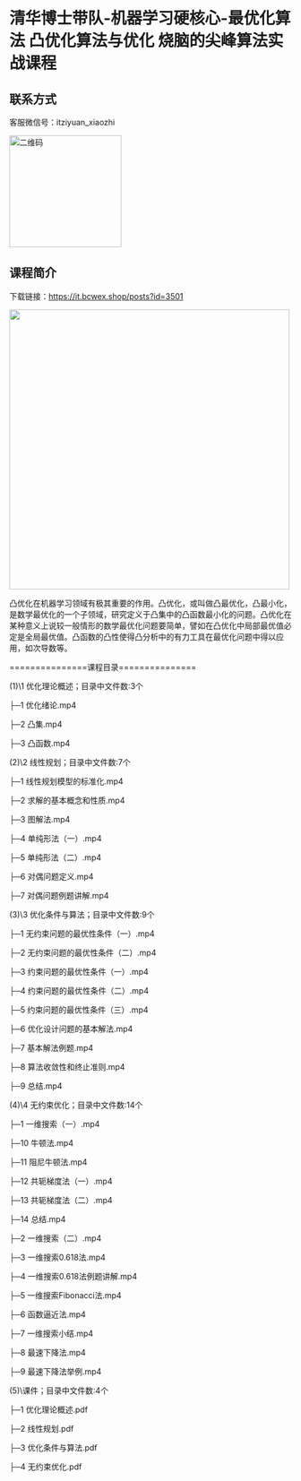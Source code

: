 # 清华博士带队-机器学习硬核心-最优化算法 凸优化算法与优化 烧脑的尖峰算法实战课程

## 联系方式

客服微信号：itziyuan_xiaozhi

<img src="https://ziyuanyun.oss-cn-guangzhou.aliyuncs.com/common/20240614073449/666b82192834a.jpg" width="200" height="200" alt="二维码">

## 课程简介

下载链接：https://it.bcwex.shop/posts?id=3501

<img src="https://ziyuanyun.oss-cn-guangzhou.aliyuncs.com/yun/20240515185210/664493da10c88.jpg" width="500" alt="">

  

 凸优化在机器学习领域有极其重要的作用。凸优化，或叫做凸最优化，凸最小化，是数学最优化的一个子领域，研究定义于凸集中的凸函数最小化的问题。凸优化在某种意义上说较一般情形的数学最优化问题要简单，譬如在凸优化中局部最优值必定是全局最优值。凸函数的凸性使得凸分析中的有力工具在最优化问题中得以应用，如次导数等。

 

 ===============课程目录===============

 (1)\1 优化理论概述；目录中文件数:3个

 ├─1 优化绪论.mp4

 ├─2 凸集.mp4

 ├─3 凸函数.mp4

 (2)\2 线性规划；目录中文件数:7个

 ├─1 线性规划模型的标准化.mp4

 ├─2 求解的基本概念和性质.mp4

 ├─3 图解法.mp4

 ├─4 单纯形法（一）.mp4

 ├─5 单纯形法（二）.mp4

 ├─6 对偶问题定义.mp4

 ├─7 对偶问题例题讲解.mp4

 (3)\3 优化条件与算法；目录中文件数:9个

 ├─1 无约束问题的最优性条件（一）.mp4

 ├─2 无约束问题的最优性条件（二）.mp4

 ├─3 约束问题的最优性条件（一）.mp4

 ├─4 约束问题的最优性条件（二）.mp4

 ├─5 约束问题的最优性条件（三）.mp4

 ├─6 优化设计问题的基本解法.mp4

 ├─7 基本解法例题.mp4

 ├─8 算法收敛性和终止准则.mp4

 ├─9 总结.mp4

 (4)\4 无约束优化；目录中文件数:14个

 ├─1 一维搜索（一）.mp4

 ├─10 牛顿法.mp4

 ├─11 阻尼牛顿法.mp4

 ├─12 共轭梯度法（一）.mp4

 ├─13 共轭梯度法（二）.mp4

 ├─14 总结.mp4

 ├─2 一维搜索（二）.mp4

 ├─3 一维搜索0.618法.mp4

 ├─4 一维搜索0.618法例题讲解.mp4

 ├─5 一维搜索Fibonacci法.mp4

 ├─6 函数逼近法.mp4

 ├─7 一维搜索小结.mp4

 ├─8 最速下降法.mp4

 ├─9 最速下降法举例.mp4

 (5)\课件；目录中文件数:4个

 ├─1 优化理论概述.pdf

 ├─2 线性规划.pdf

 ├─3 优化条件与算法.pdf

 ├─4 无约束优化.pdf

  